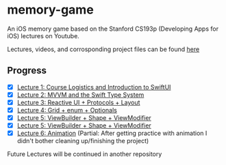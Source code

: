 # memory-game

 An iOS memory game based on the Stanford CS193p (Developing Apps for iOS) lectures on Youtube.

 Lectures, videos, and corrosponding project files can be found [here](https://cs193p.sites.stanford.edu)

## Progress

- [x] [Lecture 1: Course Logistics and Introduction to SwiftUI](https://youtu.be/jbtqIBpUG7g)
- [x] [Lecture 2: MVVM and the Swift Type System](https://youtu.be/4GjXq2Sr55Q)
- [x] [Lecture 3: Reactive UI + Protocols + Layout](https://youtu.be/SIYdYpPXil4)
- [x] [Lecture 4: Grid + enum + Optionals](https://youtu.be/eHEeWzFP6O4)
- [x] [Lecture 5: ViewBuilder + Shape + ViewModifier](https://youtu.be/oDKDGCRdSHc)
- [x] [Lecture 5: ViewBuilder + Shape + ViewModifier](https://youtu.be/oDKDGCRdSHc)
- [x] [Lecture 6: Animation](https://youtu.be/3krC2c56ceQ) (Partial: After getting practice with animation I didn't bother cleaning up/finishing the project)

Future Lectures will be continued in another repository
